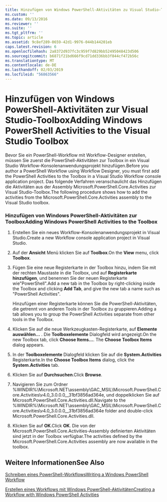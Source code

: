 ```yaml
---
title: Hinzufügen von Windows PowerShell-Aktivitäten zu Visual Studio-Toolbox | Microsoft-Dokumentation
ms.custom: ''
ms.date: 09/13/2016
ms.reviewer: ''
ms.suite: ''
ms.tgt_pltfrm: ''
ms.topic: article
ms.assetid: 9c8ef289-0659-42d1-9976-044b144201eb
caps.latest.revision: 6
ms.openlocfilehash: 2a8372d937fc3c959f7d829bb52495048423d506
ms.sourcegitcommit: b6871f21bd666f9cd71dd336bb3f844cf472b56c
ms.translationtype: MT
ms.contentlocale: de-DE
ms.lasthandoff: 02/03/2019
ms.locfileid: "56863566"
---
```

# <a name="adding-windows-powershell-activities-to-the-visual-studio-toolbox"></a><span data-ttu-id="fefbc-102">Hinzufügen von Windows PowerShell-Aktivitäten zur Visual Studio-Toolbox</span><span class="sxs-lookup"><span data-stu-id="fefbc-102">Adding Windows PowerShell Activities to the Visual Studio Toolbox</span></span>

<span data-ttu-id="fefbc-103">Bevor Sie ein PowerShell-Workflow mit Workflow-Designer erstellen, müssen Sie zuerst die PowerShell-Aktivitäten zur Toolbox in ein Visual Studio Workflow-Konsolenanwendungsprojekt hinzufügen.</span><span class="sxs-lookup"><span data-stu-id="fefbc-103">Before you author a PowerShell Workflow using Workflow Designer, you must first add the PowerShell Activities to the Toolbox in a Visual Studio Workflow console application project.</span></span> <span data-ttu-id="fefbc-104">Das folgende Verfahren veranschaulicht das Hinzufügen die Aktivitäten aus der Assembly Microsoft.PowerShell.Core.Activities zur Visual Studio-Toolbox.</span><span class="sxs-lookup"><span data-stu-id="fefbc-104">The following procedure shows how to add the activities from the Microsoft.PowerShell.Core.Activities assembly to the Visual Studio toolbox.</span></span>

### <a name="adding-windows-powershell-activities-to-the-toolbox"></a><span data-ttu-id="fefbc-105">Hinzufügen von Windows PowerShell-Aktivitäten zur Toolbox</span><span class="sxs-lookup"><span data-stu-id="fefbc-105">Adding Windows PowerShell Activities to the Toolbox</span></span>

1. <span data-ttu-id="fefbc-106">Erstellen Sie ein neues Workflow-Konsolenanwendungsprojekt in Visual Studio.</span><span class="sxs-lookup"><span data-stu-id="fefbc-106">Create a new Workflow console application project in Visual Studio.</span></span>

2. <span data-ttu-id="fefbc-107">Auf der **Ansicht** Menü klicken Sie auf **Toolbox**.</span><span class="sxs-lookup"><span data-stu-id="fefbc-107">On the **View** menu, click **Toolbox**.</span></span>

3. <span data-ttu-id="fefbc-108">Fügen Sie eine neue Registerkarte in der Toolbox hinzu, indem Sie mit der rechten Maustaste in die Toolbox, und auf **Registerkarte hinzufügen**, und benennen Sie der neuen Registerkarte wie"PowerShell".</span><span class="sxs-lookup"><span data-stu-id="fefbc-108">Add a new tab in the Toolbox by right-clicking inside the Toolbox and clicking **Add Tab**, and give the new tab a name such as "PowerShell Activities".</span></span>

   <span data-ttu-id="fefbc-109">Hinzufügen einer Registerkarte können Sie die PowerShell-Aktivitäten, die getrennt von anderen Tools in der Toolbox zu gruppieren.</span><span class="sxs-lookup"><span data-stu-id="fefbc-109">Adding a tab allows you to group the PowerShell Activities separate from other tools in the Toolbox.</span></span>

4. <span data-ttu-id="fefbc-110">Klicken Sie auf die neue Werkzeugkasten-Registerkarte, auf **Elemente auswählen...** . Die **Toolboxelemente** Dialogfeld wird angezeigt.</span><span class="sxs-lookup"><span data-stu-id="fefbc-110">On the new Toolbox tab, click **Choose Items...**. The **Choose Toolbox Items** dialog appears.</span></span>

5. <span data-ttu-id="fefbc-111">In der **Toolboxelemente** Dialogfeld klicken Sie auf die **System.Activities** Registerkarte.</span><span class="sxs-lookup"><span data-stu-id="fefbc-111">In the **Choose Toolbox Items** dialog, click the **System.Activities** tab.</span></span>

6. <span data-ttu-id="fefbc-112">Klicken Sie auf **Durchsuchen**.</span><span class="sxs-lookup"><span data-stu-id="fefbc-112">Click **Browse**.</span></span>

7. <span data-ttu-id="fefbc-113">Navigieren Sie zum Ordner %WINDIR%\Microsoft.NET\assembly\GAC_MSIL\Microsoft.PowerShell.Core.Activities\v4.0_3.0.0.0__31bf3856ad364e, und doppelklicken Sie auf Microsoft.PowerShell.Core.Activities.dll.</span><span class="sxs-lookup"><span data-stu-id="fefbc-113">Navigate to the %WINDIR%\Microsoft.NET\assembly\GAC_MSIL\Microsoft.PowerShell.Core.Activities\v4.0_3.0.0.0__31bf3856ad364e folder and double-click Microsoft.PowerShell.Core.Activities.dll.</span></span>

8. <span data-ttu-id="fefbc-114">Klicken Sie auf **OK**.</span><span class="sxs-lookup"><span data-stu-id="fefbc-114">Click **OK**.</span></span> <span data-ttu-id="fefbc-115">Die von der Microsoft.PowerShell.Core.Activities-Assembly definierten Aktivitäten sind jetzt in der Toolbox verfügbar.</span><span class="sxs-lookup"><span data-stu-id="fefbc-115">The activities defined by the Microsoft.PowerShell.Core.Activities assembly are now available in the toolbox.</span></span>

## <a name="see-also"></a><span data-ttu-id="fefbc-116">Weitere Informationen</span><span class="sxs-lookup"><span data-stu-id="fefbc-116">See Also</span></span>

[<span data-ttu-id="fefbc-117">Schreiben eines PowerShell-Workflows</span><span class="sxs-lookup"><span data-stu-id="fefbc-117">Writing a Windows PowerShell Workflow</span></span>](./writing-a-windows-powershell-workflow.md)

[<span data-ttu-id="fefbc-118">Erstellen eines Workflows mit Windows PowerShell-Aktivitäten</span><span class="sxs-lookup"><span data-stu-id="fefbc-118">Creating a Workflow with Windows PowerShell Activities</span></span>](./creating-a-workflow-with-windows-powershell-activities.md)